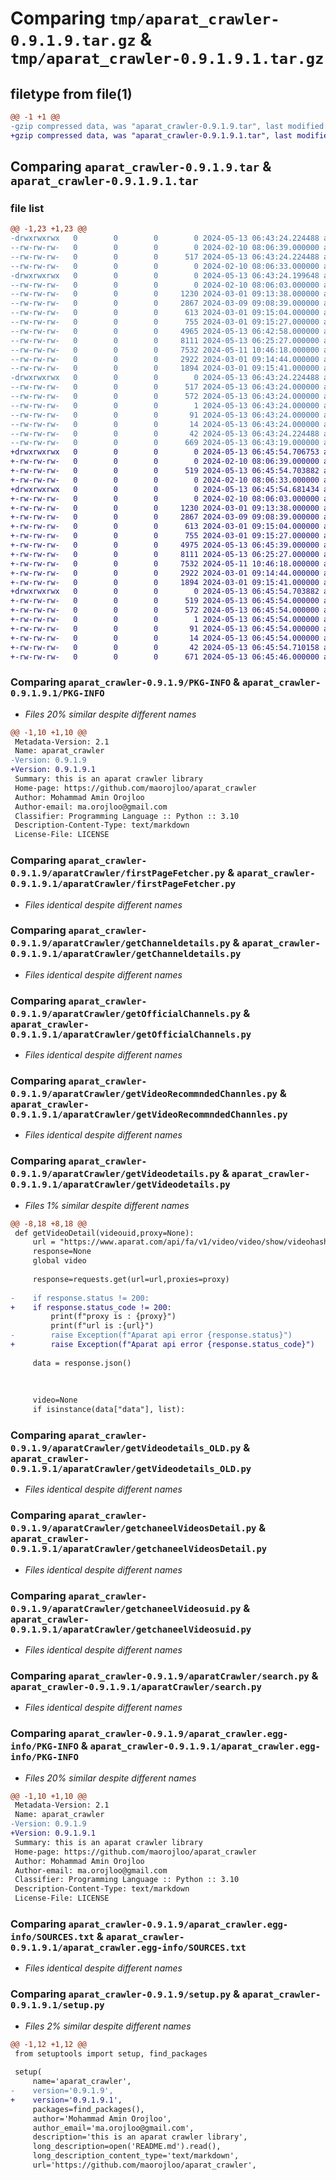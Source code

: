 # Comparing `tmp/aparat_crawler-0.9.1.9.tar.gz` & `tmp/aparat_crawler-0.9.1.9.1.tar.gz`

## filetype from file(1)

```diff
@@ -1 +1 @@
-gzip compressed data, was "aparat_crawler-0.9.1.9.tar", last modified: Mon May 13 06:43:24 2024, max compression
+gzip compressed data, was "aparat_crawler-0.9.1.9.1.tar", last modified: Mon May 13 06:45:54 2024, max compression
```

## Comparing `aparat_crawler-0.9.1.9.tar` & `aparat_crawler-0.9.1.9.1.tar`

### file list

```diff
@@ -1,23 +1,23 @@
-drwxrwxrwx   0        0        0        0 2024-05-13 06:43:24.224488 aparat_crawler-0.9.1.9/
--rw-rw-rw-   0        0        0        0 2024-02-10 08:06:39.000000 aparat_crawler-0.9.1.9/LICENSE
--rw-rw-rw-   0        0        0      517 2024-05-13 06:43:24.224488 aparat_crawler-0.9.1.9/PKG-INFO
--rw-rw-rw-   0        0        0        0 2024-02-10 08:06:33.000000 aparat_crawler-0.9.1.9/README.md
-drwxrwxrwx   0        0        0        0 2024-05-13 06:43:24.199648 aparat_crawler-0.9.1.9/aparatCrawler/
--rw-rw-rw-   0        0        0        0 2024-02-10 08:06:03.000000 aparat_crawler-0.9.1.9/aparatCrawler/__init__.py
--rw-rw-rw-   0        0        0     1230 2024-03-01 09:13:38.000000 aparat_crawler-0.9.1.9/aparatCrawler/firstPageFetcher.py
--rw-rw-rw-   0        0        0     2867 2024-03-09 09:08:39.000000 aparat_crawler-0.9.1.9/aparatCrawler/getChanneldetails.py
--rw-rw-rw-   0        0        0      613 2024-03-01 09:15:04.000000 aparat_crawler-0.9.1.9/aparatCrawler/getOfficialChannels.py
--rw-rw-rw-   0        0        0      755 2024-03-01 09:15:27.000000 aparat_crawler-0.9.1.9/aparatCrawler/getVideoRecommndedChannles.py
--rw-rw-rw-   0        0        0     4965 2024-05-13 06:42:58.000000 aparat_crawler-0.9.1.9/aparatCrawler/getVideodetails.py
--rw-rw-rw-   0        0        0     8111 2024-05-13 06:25:27.000000 aparat_crawler-0.9.1.9/aparatCrawler/getVideodetails_OLD.py
--rw-rw-rw-   0        0        0     7532 2024-05-11 10:46:18.000000 aparat_crawler-0.9.1.9/aparatCrawler/getchaneelVideosDetail.py
--rw-rw-rw-   0        0        0     2922 2024-03-01 09:14:44.000000 aparat_crawler-0.9.1.9/aparatCrawler/getchaneelVideosuid.py
--rw-rw-rw-   0        0        0     1894 2024-03-01 09:15:41.000000 aparat_crawler-0.9.1.9/aparatCrawler/search.py
-drwxrwxrwx   0        0        0        0 2024-05-13 06:43:24.224488 aparat_crawler-0.9.1.9/aparat_crawler.egg-info/
--rw-rw-rw-   0        0        0      517 2024-05-13 06:43:24.000000 aparat_crawler-0.9.1.9/aparat_crawler.egg-info/PKG-INFO
--rw-rw-rw-   0        0        0      572 2024-05-13 06:43:24.000000 aparat_crawler-0.9.1.9/aparat_crawler.egg-info/SOURCES.txt
--rw-rw-rw-   0        0        0        1 2024-05-13 06:43:24.000000 aparat_crawler-0.9.1.9/aparat_crawler.egg-info/dependency_links.txt
--rw-rw-rw-   0        0        0       91 2024-05-13 06:43:24.000000 aparat_crawler-0.9.1.9/aparat_crawler.egg-info/requires.txt
--rw-rw-rw-   0        0        0       14 2024-05-13 06:43:24.000000 aparat_crawler-0.9.1.9/aparat_crawler.egg-info/top_level.txt
--rw-rw-rw-   0        0        0       42 2024-05-13 06:43:24.224488 aparat_crawler-0.9.1.9/setup.cfg
--rw-rw-rw-   0        0        0      669 2024-05-13 06:43:19.000000 aparat_crawler-0.9.1.9/setup.py
+drwxrwxrwx   0        0        0        0 2024-05-13 06:45:54.706753 aparat_crawler-0.9.1.9.1/
+-rw-rw-rw-   0        0        0        0 2024-02-10 08:06:39.000000 aparat_crawler-0.9.1.9.1/LICENSE
+-rw-rw-rw-   0        0        0      519 2024-05-13 06:45:54.703882 aparat_crawler-0.9.1.9.1/PKG-INFO
+-rw-rw-rw-   0        0        0        0 2024-02-10 08:06:33.000000 aparat_crawler-0.9.1.9.1/README.md
+drwxrwxrwx   0        0        0        0 2024-05-13 06:45:54.681434 aparat_crawler-0.9.1.9.1/aparatCrawler/
+-rw-rw-rw-   0        0        0        0 2024-02-10 08:06:03.000000 aparat_crawler-0.9.1.9.1/aparatCrawler/__init__.py
+-rw-rw-rw-   0        0        0     1230 2024-03-01 09:13:38.000000 aparat_crawler-0.9.1.9.1/aparatCrawler/firstPageFetcher.py
+-rw-rw-rw-   0        0        0     2867 2024-03-09 09:08:39.000000 aparat_crawler-0.9.1.9.1/aparatCrawler/getChanneldetails.py
+-rw-rw-rw-   0        0        0      613 2024-03-01 09:15:04.000000 aparat_crawler-0.9.1.9.1/aparatCrawler/getOfficialChannels.py
+-rw-rw-rw-   0        0        0      755 2024-03-01 09:15:27.000000 aparat_crawler-0.9.1.9.1/aparatCrawler/getVideoRecommndedChannles.py
+-rw-rw-rw-   0        0        0     4975 2024-05-13 06:45:39.000000 aparat_crawler-0.9.1.9.1/aparatCrawler/getVideodetails.py
+-rw-rw-rw-   0        0        0     8111 2024-05-13 06:25:27.000000 aparat_crawler-0.9.1.9.1/aparatCrawler/getVideodetails_OLD.py
+-rw-rw-rw-   0        0        0     7532 2024-05-11 10:46:18.000000 aparat_crawler-0.9.1.9.1/aparatCrawler/getchaneelVideosDetail.py
+-rw-rw-rw-   0        0        0     2922 2024-03-01 09:14:44.000000 aparat_crawler-0.9.1.9.1/aparatCrawler/getchaneelVideosuid.py
+-rw-rw-rw-   0        0        0     1894 2024-03-01 09:15:41.000000 aparat_crawler-0.9.1.9.1/aparatCrawler/search.py
+drwxrwxrwx   0        0        0        0 2024-05-13 06:45:54.703882 aparat_crawler-0.9.1.9.1/aparat_crawler.egg-info/
+-rw-rw-rw-   0        0        0      519 2024-05-13 06:45:54.000000 aparat_crawler-0.9.1.9.1/aparat_crawler.egg-info/PKG-INFO
+-rw-rw-rw-   0        0        0      572 2024-05-13 06:45:54.000000 aparat_crawler-0.9.1.9.1/aparat_crawler.egg-info/SOURCES.txt
+-rw-rw-rw-   0        0        0        1 2024-05-13 06:45:54.000000 aparat_crawler-0.9.1.9.1/aparat_crawler.egg-info/dependency_links.txt
+-rw-rw-rw-   0        0        0       91 2024-05-13 06:45:54.000000 aparat_crawler-0.9.1.9.1/aparat_crawler.egg-info/requires.txt
+-rw-rw-rw-   0        0        0       14 2024-05-13 06:45:54.000000 aparat_crawler-0.9.1.9.1/aparat_crawler.egg-info/top_level.txt
+-rw-rw-rw-   0        0        0       42 2024-05-13 06:45:54.710158 aparat_crawler-0.9.1.9.1/setup.cfg
+-rw-rw-rw-   0        0        0      671 2024-05-13 06:45:46.000000 aparat_crawler-0.9.1.9.1/setup.py
```

### Comparing `aparat_crawler-0.9.1.9/PKG-INFO` & `aparat_crawler-0.9.1.9.1/PKG-INFO`

 * *Files 20% similar despite different names*

```diff
@@ -1,10 +1,10 @@
 Metadata-Version: 2.1
 Name: aparat_crawler
-Version: 0.9.1.9
+Version: 0.9.1.9.1
 Summary: this is an aparat crawler library
 Home-page: https://github.com/maorojloo/aparat_crawler
 Author: Mohammad Amin Orojloo
 Author-email: ma.orojloo@gmail.com
 Classifier: Programming Language :: Python :: 3.10
 Description-Content-Type: text/markdown
 License-File: LICENSE
```

### Comparing `aparat_crawler-0.9.1.9/aparatCrawler/firstPageFetcher.py` & `aparat_crawler-0.9.1.9.1/aparatCrawler/firstPageFetcher.py`

 * *Files identical despite different names*

### Comparing `aparat_crawler-0.9.1.9/aparatCrawler/getChanneldetails.py` & `aparat_crawler-0.9.1.9.1/aparatCrawler/getChanneldetails.py`

 * *Files identical despite different names*

### Comparing `aparat_crawler-0.9.1.9/aparatCrawler/getOfficialChannels.py` & `aparat_crawler-0.9.1.9.1/aparatCrawler/getOfficialChannels.py`

 * *Files identical despite different names*

### Comparing `aparat_crawler-0.9.1.9/aparatCrawler/getVideoRecommndedChannles.py` & `aparat_crawler-0.9.1.9.1/aparatCrawler/getVideoRecommndedChannles.py`

 * *Files identical despite different names*

### Comparing `aparat_crawler-0.9.1.9/aparatCrawler/getVideodetails.py` & `aparat_crawler-0.9.1.9.1/aparatCrawler/getVideodetails.py`

 * *Files 1% similar despite different names*

```diff
@@ -8,18 +8,18 @@
 def getVideoDetail(videouid,proxy=None):
     url = "https://www.aparat.com/api/fa/v1/video/video/show/videohash/"+videouid
     response=None
     global video
 
     response=requests.get(url=url,proxies=proxy)
 
-    if response.status != 200:
+    if response.status_code != 200:
         print(f"proxy is : {proxy}")
         print(f"url is :{url}")
-        raise Exception(f"Aparat api error {response.status}")
+        raise Exception(f"Aparat api error {response.status_code}")
 
     data = response.json()
 
 
 
     video=None
     if isinstance(data["data"], list):
```

### Comparing `aparat_crawler-0.9.1.9/aparatCrawler/getVideodetails_OLD.py` & `aparat_crawler-0.9.1.9.1/aparatCrawler/getVideodetails_OLD.py`

 * *Files identical despite different names*

### Comparing `aparat_crawler-0.9.1.9/aparatCrawler/getchaneelVideosDetail.py` & `aparat_crawler-0.9.1.9.1/aparatCrawler/getchaneelVideosDetail.py`

 * *Files identical despite different names*

### Comparing `aparat_crawler-0.9.1.9/aparatCrawler/getchaneelVideosuid.py` & `aparat_crawler-0.9.1.9.1/aparatCrawler/getchaneelVideosuid.py`

 * *Files identical despite different names*

### Comparing `aparat_crawler-0.9.1.9/aparatCrawler/search.py` & `aparat_crawler-0.9.1.9.1/aparatCrawler/search.py`

 * *Files identical despite different names*

### Comparing `aparat_crawler-0.9.1.9/aparat_crawler.egg-info/PKG-INFO` & `aparat_crawler-0.9.1.9.1/aparat_crawler.egg-info/PKG-INFO`

 * *Files 20% similar despite different names*

```diff
@@ -1,10 +1,10 @@
 Metadata-Version: 2.1
 Name: aparat_crawler
-Version: 0.9.1.9
+Version: 0.9.1.9.1
 Summary: this is an aparat crawler library
 Home-page: https://github.com/maorojloo/aparat_crawler
 Author: Mohammad Amin Orojloo
 Author-email: ma.orojloo@gmail.com
 Classifier: Programming Language :: Python :: 3.10
 Description-Content-Type: text/markdown
 License-File: LICENSE
```

### Comparing `aparat_crawler-0.9.1.9/aparat_crawler.egg-info/SOURCES.txt` & `aparat_crawler-0.9.1.9.1/aparat_crawler.egg-info/SOURCES.txt`

 * *Files identical despite different names*

### Comparing `aparat_crawler-0.9.1.9/setup.py` & `aparat_crawler-0.9.1.9.1/setup.py`

 * *Files 2% similar despite different names*

```diff
@@ -1,12 +1,12 @@
 from setuptools import setup, find_packages
 
 setup(
     name='aparat_crawler',
-    version='0.9.1.9',
+    version='0.9.1.9.1',
     packages=find_packages(),
     author='Mohammad Amin Orojloo',
     author_email='ma.orojloo@gmail.com',
     description='this is an aparat crawler library',
     long_description=open('README.md').read(),
     long_description_content_type='text/markdown',
     url='https://github.com/maorojloo/aparat_crawler',
```

